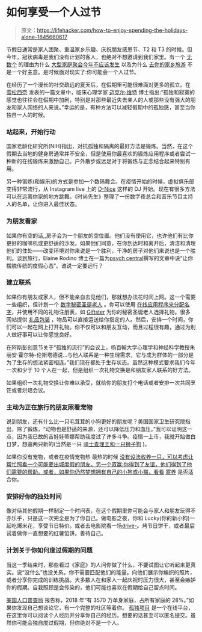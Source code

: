 # 如何享受一个人过节

> 原文：<https://lifehacker.com/how-to-enjoy-spending-the-holidays-alone-1845660617>

节假日通常是家人团聚、重温家乡乐趣、庆祝朋友感恩节、T2 和 T3 的时候。但今年，冠状病毒是我们没有计划的客人，也绝对不想邀请到我们家里。有一个 [无数个](https://lifehacker.com/its-okay-to-say-a-myriad-of-1845104278) 的理由为什么 [大型家庭聚会今年不应该发生](https://www.cdc.gov/coronavirus/2019-ncov/daily-life-coping/holidays.html#:~:text=Limit%20the%20number%20of%20attendees,gatherings%20as%20much%20as%20possible.) 以及为什么 [去你的家乡旅游](https://www.cdc.gov/coronavirus/2019-ncov/travelers/travel-during-covid19.html) 不是一个好主意。是时候面对现实了:你可能会一个人过节。



在经历了一个漫长的社交疏远的夏天后，在假期里可能很难面对更多的孤立。在 [雪松西奈](https://www.cedars-sinai.org/blog/signs-of-holiday-depression.html) 发表的一篇文章中，临床心理学家 [迈克尔·维特](https://www.drwetter.com/) 博士指出:“孤独和寂寞的感觉也往往会在假期中加剧，特别是对那些最近失去亲人的人或那些没有强大的朋友和家人网络的人来说。”幸运的是，有种方法可以减轻假期中的孤独感，甚至当你独自一人的时候。

### 站起来，开始行动

国家老龄化研究所(NIH)指出，对抗孤独和隔离的最好方法是锻炼。当然，在这个假期去当地的健身房通常并不安全，但是使用你最喜欢的锻炼应用程序或者尝试一种新的在线锻炼来激励自己。户外散步或远足对于将锻炼与正念结合起来特别有用。

另一种锻炼(和娱乐)的方式是参加一个数码舞会。在疫情开始的时候，虚拟俱乐部变得非常流行，从 Instagram live 上的 [D-Nice](https://www.instagram.com/dnice/?hl=en) 这样的 DJ 开始。现在有很多方法可以在远离你家的地方跳舞。《时尚先生》整理了一份数字夜总会和音乐节目主持人的名单，让你进入最佳状态。

### 为朋友看家

如果你有空的话,,房子会为一个朋友的空位置。他们没有使用它，也许他们有比你更好的咖啡机或更舒适的沙发。如果他们同意，在你到达时和离开后，清洁和清理他们的住处——改变环境对你来说是一个胜利，干净的房子对他们来说也是一个胜利。谈到旅行，Elaine Rodino 博士在一篇为[psych central](https://psychcentral.com/lib/10-things-to-do-if-youre-alone-for-the-holidays/)撰写的文章中说“让你摆脱传统的度假心态”。谁说一定要远行？

### 建立联系

如果你有朋友或家人，但不能亲自去见他们，那就想办法花时间上网。这一个需要一些组织，但计划一个 [数字秘密圣诞老人](https://www.barefootbudgeting.com/digital-secret-santa/) 。你可以使用 [在线应用程序来分配名字](https://www.popsugar.com/tech/photo-gallery/12602647/image/45546246/Elfster)，并使用不同的礼物注册表，如 [Giftster](https://www.giftster.com/getting-started/) 为你的秘密圣诞老人选择礼物。很多网站提供 [礼品包装](https://www.amazon.com/gp/help/customer/display.html?asc_campaign=InlineText&asc_refurl=https://lifehacker.com/how-to-enjoy-spending-the-holidays-alone-1845660617&asc_source=&nodeId=201937150&tag=kinjalifehackerlink-20) ，物品可以直接运送给你指定的人。然后，安排一个时间，你们可以一起在网上打开礼物。你不仅可以和朋友互动，而且过程很有趣，通过为别人做好事可以让你感觉良好。

在阿斯彭创意节关于“孤独的流行”的会议上，杨百翰大学心理学和神经科学教授朱丽安·霍尔特-伦斯塔德说...与他人联系是一种生理需求，它与成为群体的一部分是为了生存的想法紧密相连。”我们现在都处于生存状态。虽然这种模式要求我们今年一次和少于 10 个人在一起，但是组织一次礼物交换是和朋友家人联系的好方法。

如果组织一次礼物交换让你难以承受，就给你的朋友打个电话或者安排一次共同烹饪或者烘焙会议。

### 主动为正在旅行的朋友照看宠物

说到朋友，还有什么比一只毛茸茸的小狗更好的朋友呢？美国国家卫生研究院指出，除了锻炼，“动物也是舒适的来源，还可以降低压力和血压。”我可以证明这一点，因为我已故的吉娃娃蒂娜帮助我度过了许多斗争。疫情一上市，我就开始做白日梦，想遛两只新的(当然是一只 [骑士查理王和一只狮子狗](https://dogtime.com/dog-breeds/cavapoo#/slide/1) )。

如果你没有宠物，或者在疫情宠物热 最热的时候 [没有设法收养一只，可以考虑让帮忙照看一个可能要出城度假的朋友。另一个双赢:你得到了友谊，他们得到了他们需要的帮助。或者，如果你仍然梦想拥有自己的小狗或小猫，看看](https://www.washingtonpost.com/nation/2020/08/12/adoptions-dogs-coronavirus/) [寄养](https://www.petsforpatriots.org/what-is-pet-fostering/) 是否适合你。

### 安排好你的独处时间

像对待其他假期一样制定一个时间表，在这个假期里你可能会与家人和朋友玩得不亦乐乎，只是这一次完全是为了你自己。做电影之夜，你和 Lucky(你的新小狗)一起吃爆米花，享受节日特价。或者去电影院看一场[drive-](https://www.driveinmovie.com/united-states)。烤节日饼干，或者最后试着做你一直想要的红薯馅饼。善待自己。

### 计划关于你如何度过假期的问题

当这一季结束时，那些看过《家庭》的人问你做了什么，不要试图让它听起来更真实。说“没什么”也没关系。你不需要匹配他们的能量。向他们展示你编织的照片，或者分享你完成的训练挑战。大多数人在和家人一起庆祝时压力很大，甚至会嫉妒你的假期。自我照顾是会传染的，他们可能也喜欢在假期给自己留点时间。

[美国人口普查局](https://www.census.gov/newsroom/press-releases/2018/families.html) 报告称，2018 年“有 3570 万单身家庭，占所有家庭的 28%。”如果你发现自己想谈论它，有一个完整的社区等着你。 [孤独项目](http://thelonelinessproject.org/#more) 是一个在线平台，在这里你可以阅读个人经历并分享你自己的经历。想要的话甚至可以匿名提交。虽然你可能会独自度过假期，但你绝对不是一个人。
